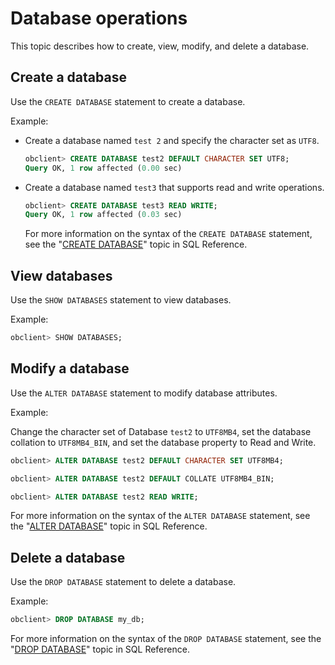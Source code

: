 Database operations 
========================================

This topic describes how to create, view, modify, and delete a database. 

Create a database 
--------------------------------------

Use the `CREATE DATABASE` statement to create a database. 

Example:

* Create a database named `test 2` and specify the character set as `UTF8`. 

  ```sql
  obclient> CREATE DATABASE test2 DEFAULT CHARACTER SET UTF8; 
  Query OK, 1 row affected (0.00 sec)
  ```

  

* Create a database named `test3` that supports read and write operations. 

  ```sql
  obclient> CREATE DATABASE test3 READ WRITE; 
  Query OK, 1 row affected (0.03 sec)
  ```

  

  For more information on the syntax of the `CREATE DATABASE` statement, see the "[CREATE DATABASE](../../1100.sql-reference-en/500.sql-statements/1100.create-database.md)" topic in SQL Reference.
  




View databases 
-----------------------------------

Use the `SHOW DATABASES` statement to view databases. 

Example:

```sql
obclient> SHOW DATABASES;
```



Modify a database 
--------------------------------------

Use the `ALTER DATABASE` statement to modify database attributes. 

Example:

Change the character set of Database `test2` to `UTF8MB4`, set the database collation to `UTF8MB4_BIN`, and set the database property to Read and Write. 

```sql
obclient> ALTER DATABASE test2 DEFAULT CHARACTER SET UTF8MB4; 

obclient> ALTER DATABASE test2 DEFAULT COLLATE UTF8MB4_BIN; 

obclient> ALTER DATABASE test2 READ WRITE;
```


For more information on the syntax of the `ALTER DATABASE` statement, see the "[ALTER DATABASE](../../1100.sql-reference-en/500.sql-statements/200.alter-database.md)" topic in SQL Reference.

Delete a database 
--------------------------------------

Use the `DROP DATABASE` statement to delete a database. 

Example:

```sql
obclient> DROP DATABASE my_db; 
```


For more information on the syntax of the `DROP DATABASE` statement, see the "[DROP DATABASE](../../1100.sql-reference-en/500.sql-statements/2300.drop-database.md)" topic in SQL Reference.

